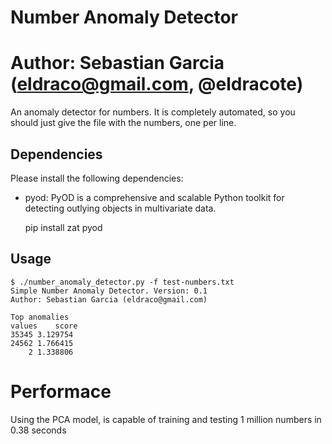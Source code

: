 # Number Anomaly Detector
# Author: Sebastian Garcia (eldraco@gmail.com, @eldracote)

An anomaly detector for numbers. It is completely automated, so you should just give the file with the numbers, one per line.

## Dependencies

Please install the following dependencies:
- pyod: PyOD is a comprehensive and scalable Python toolkit for detecting outlying objects in multivariate data. 

    pip install zat pyod

## Usage
    $ ./number_anomaly_detector.py -f test-numbers.txt
    Simple Number Anomaly Detector. Version: 0.1
    Author: Sebastian Garcia (eldraco@gmail.com)
    
    Top anomalies
    values    score
    35345 3.129754
    24562 1.766415
        2 1.338806

# Performace
Using the PCA model, is capable of training and testing 1 million numbers in 0.38 seconds
